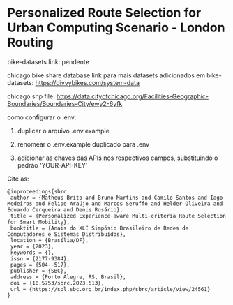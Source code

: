 # Personalized Route Selection for Urban Computing Scenario - London Routing

bike-datasets link: pendente

chicago bike share database link para mais datasets adicionados em bike-datasets: https://divvybikes.com/system-data

chicago shp file: https://data.cityofchicago.org/Facilities-Geographic-Boundaries/Boundaries-City/ewy2-6yfk

como configurar o .env:

1. duplicar o arquivo .env.example

2. renomear o .env.example duplicado para .env

3. adicionar as chaves das APIs nos respectivos campos, substituindo o padrão 'YOUR-API-KEY'

Cite as:
```
@inproceedings{sbrc,
 author = {Matheus Brito and Bruno Martins and Camilo Santos and Iago Medeiros and Felipe Araújo and Marcos Seruffo and Helder Oliveira and Eduardo Cerqueira and Denis Rosário},
 title = {Personalized Experience-aware Multi-criteria Route Selection for Smart Mobility},
 booktitle = {Anais do XLI Simpósio Brasileiro de Redes de Computadores e Sistemas Distribuídos},
 location = {Brasília/DF},
 year = {2023},
 keywords = {},
 issn = {2177-9384},
 pages = {504--517},
 publisher = {SBC},
 address = {Porto Alegre, RS, Brasil},
 doi = {10.5753/sbrc.2023.513},
 url = {https://sol.sbc.org.br/index.php/sbrc/article/view/24561}
}
```
